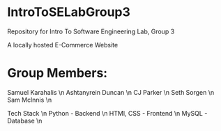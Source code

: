 # IntroToSELabGroup3
Repository for Intro To Software Engineering Lab, Group 3

A locally hosted E-Commerce Website

# __Group Members:__
Samuel Karahalis  \n
Ashtanyrein Duncan  \n
CJ Parker \n
Seth Sorgen \n
Sam Mclnnis \n


Tech Stack \n
Python - Backend \n
HTMl, CSS - Frontend \n
MySQL - Database \n
